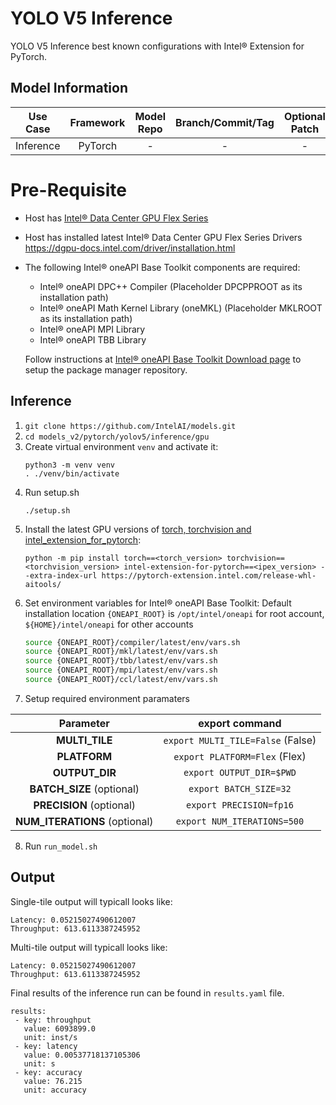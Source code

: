 # YOLO V5 Inference

YOLO V5 Inference best known configurations with Intel® Extension for PyTorch.

## Model Information

| **Use Case** | **Framework** | **Model Repo** | **Branch/Commit/Tag** | **Optional Patch** |
|:---:| :---: |:--------------:|:---------------------:|:------------------:|
|  Inference   |    PyTorch    |       -        |           -           |         -          |

# Pre-Requisite
* Host has [Intel® Data Center GPU Flex Series](https://ark.intel.com/content/www/us/en/ark/products/series/230021/intel-data-center-gpu-flex-series.html)
* Host has installed latest Intel® Data Center GPU Flex Series Drivers https://dgpu-docs.intel.com/driver/installation.html
* The following Intel® oneAPI Base Toolkit components are required:
  - Intel® oneAPI DPC++ Compiler (Placeholder DPCPPROOT as its installation path)
  - Intel® oneAPI Math Kernel Library (oneMKL) (Placeholder MKLROOT as its installation path)
  - Intel® oneAPI MPI Library
  - Intel® oneAPI TBB Library

  Follow instructions at [Intel® oneAPI Base Toolkit Download page](https://www.intel.com/content/www/us/en/developer/tools/oneapi/base-toolkit-download.html?operatingsystem=linux) to setup the package manager repository.


## Inference
1. `git clone https://github.com/IntelAI/models.git`
2. `cd models_v2/pytorch/yolov5/inference/gpu`
3. Create virtual environment `venv` and activate it:
    ```
    python3 -m venv venv
    . ./venv/bin/activate
    ```
4. Run setup.sh
    ```
    ./setup.sh
    ```
5. Install the latest GPU versions of [torch, torchvision and intel_extension_for_pytorch](https://intel.github.io/intel-extension-for-pytorch/index.html#installation):
    ```
    python -m pip install torch==<torch_version> torchvision==<torchvision_version> intel-extension-for-pytorch==<ipex_version> --extra-index-url https://pytorch-extension.intel.com/release-whl-aitools/
    ```
6. Set environment variables for Intel® oneAPI Base Toolkit: 
    Default installation location `{ONEAPI_ROOT}` is `/opt/intel/oneapi` for root account, `${HOME}/intel/oneapi` for other accounts
    ```bash
    source {ONEAPI_ROOT}/compiler/latest/env/vars.sh
    source {ONEAPI_ROOT}/mkl/latest/env/vars.sh
    source {ONEAPI_ROOT}/tbb/latest/env/vars.sh
    source {ONEAPI_ROOT}/mpi/latest/env/vars.sh
    source {ONEAPI_ROOT}/ccl/latest/env/vars.sh
7. Setup required environment paramaters

| **Parameter**                |                                  **export command**                                  |
|:---------------------------:|:------------------------------------------------------------------------------------:|
| **MULTI_TILE**               | `export MULTI_TILE=False` (False)                                             |
| **PLATFORM**                 | `export PLATFORM=Flex` (Flex)   
| **OUTPUT_DIR**               |                               `export OUTPUT_DIR=$PWD`                                               |
| **BATCH_SIZE** (optional)    |                               `export BATCH_SIZE=32`                                |
| **PRECISION** (optional)     |                               `export PRECISION=fp16`                                |                            |
|**NUM_ITERATIONS** (optional) |                               `export NUM_ITERATIONS=500`                             |
8. Run `run_model.sh`

## Output

Single-tile output will typicall looks like:

```
Latency: 0.05215027490612007
Throughput: 613.6113387245952
```

Multi-tile output will typicall looks like:
```
Latency: 0.05215027490612007
Throughput: 613.6113387245952
```



Final results of the inference run can be found in `results.yaml` file.
```
results:
 - key: throughput
   value: 6093899.0
   unit: inst/s
 - key: latency
   value: 0.00537718137105306
   unit: s
 - key: accuracy
   value: 76.215
   unit: accuracy
```
